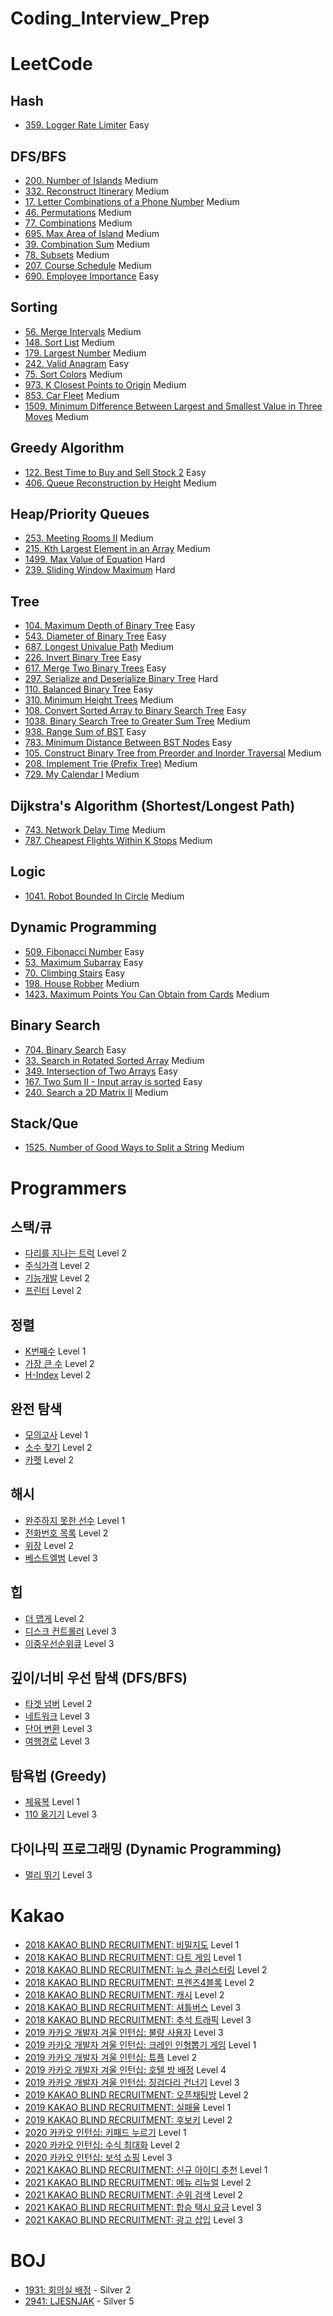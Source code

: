 # Coding_Interview_Prep

# LeetCode

## Hash

- [359. Logger Rate Limiter](./Leetcode/Leetcode_359.md) Easy

## DFS/BFS

- [200. Number of Islands](./Leetcode/Leetcode_200.md) Medium
- [332. Reconstruct Itinerary](./Leetcode/Leetcode_332.md) Medium
- [17. Letter Combinations of a Phone Number](./Leetcode/Leetcode_17.md) Medium
- [46. Permutations](./Leetcode/Leetcode_46.md) Medium
- [77. Combinations](./Leetcode/Leetcode_77.md) Medium
- [695. Max Area of Island](./Leetcode/Leetcode_695.md) Medium
- [39. Combination Sum](./Leetcode/Leetcode_39.md) Medium
- [78. Subsets](./Leetcode/Leetcode_78.md) Medium
- [207. Course Schedule](./Leetcode/Leetcode_207.md) Medium
- [690. Employee Importance](./Leetcode/Leetcode_690.md) Easy

## Sorting

- [56. Merge Intervals](./Leetcode/Leetcode_56.md) Medium
- [148. Sort List](./Leetcode/Leetcode_148.md) Medium
- [179. Largest Number](./Leetcode/Leetcode_179.md) Medium
- [242. Valid Anagram](./Leetcode/Leetcode_242.md) Easy
- [75. Sort Colors](./Leetcode/Leetcode_75.md) Medium
- [973. K Closest Points to Origin](./Leetcode/Leetcode_973.md) Medium
- [853. Car Fleet](./Leetcode/Leetcode_853.md) Medium
- [1509. Minimum Difference Between Largest and Smallest Value in Three Moves](./Leetcode/Leetcode_1509.md) Medium

## Greedy Algorithm

- [122. Best Time to Buy and Sell Stock 2](./Leetcode/Leetcode_122.md) Easy
- [406. Queue Reconstruction by Height](./Leetcode/Leetcode_406.md) Medium

## Heap/Priority Queues

- [253. Meeting Rooms II](./Leetcode/Leetcode_253.md) Medium
- [215. Kth Largest Element in an Array](./Leetcode/Leetcode_215.md) Medium
- [1499. Max Value of Equation](./Leetcode/Leetcode_1499.md) Hard
- [239. Sliding Window Maximum](./Leetcode/Leetcode_239.md) Hard

## Tree

- [104. Maximum Depth of Binary Tree](./Leetcode/Leetcode_104.md) Easy
- [543. Diameter of Binary Tree](./Leetcode/Leetcode_543.md) Easy
- [687. Longest Univalue Path](./Leetcode/Leetcode_687.md) Medium
- [226. Invert Binary Tree](./Leetcode/Leetcode_226.md) Easy
- [617. Merge Two Binary Trees](./Leetcode/Leetcode_617.md) Easy
- [297. Serialize and Deserialize Binary Tree](./Leetcode/Leetcode_297.md) Hard
- [110. Balanced Binary Tree](./Leetcode/Leetcode_110.md) Easy
- [310. Minimum Height Trees](./Leetcode/Leetcode_310.md) Medium
- [108. Convert Sorted Array to Binary Search Tree](./Leetcode/Leetcode_108.md) Easy
- [1038. Binary Search Tree to Greater Sum Tree](./Leetcode/Leetcode_1038.md) Medium
- [938. Range Sum of BST](./Leetcode/Leetcode_938.md) Easy
- [783. Minimum Distance Between BST Nodes](./Leetcode/Leetcode_783.md) Easy
- [105. Construct Binary Tree from Preorder and Inorder Traversal](./Leetcode/Leetcode_105.md) Medium
- [208. Implement Trie (Prefix Tree)](./Leetcode/Leetcode_208.md) Medium
- [729. My Calendar I](./Leetcode/Leetcode_729.md) Medium

## Dijkstra's Algorithm (Shortest/Longest Path)

- [743. Network Delay Time](./Leetcode/Leetcode_743.md) Medium
- [787. Cheapest Flights Within K Stops](./Leetcode/Leetcode_787.md) Medium

## Logic

- [1041. Robot Bounded In Circle](./Leetcode/Leetcode_1041.md) Medium

## Dynamic Programming

- [509. Fibonacci Number](./Leetcode/Leetcode_509.md) Easy
- [53. Maximum Subarray](./Leetcode/Leetcode_53.md) Easy
- [70. Climbing Stairs](./Leetcode/Leetcode_70.md) Easy
- [198. House Robber](./Leetcode/Leetcode_198.md) Medium
- [1423. Maximum Points You Can Obtain from Cards](./Leetcode/Leetcode_1423.md) Medium

## Binary Search

- [704. Binary Search](./Leetcode/Leetcode_704.md) Easy
- [33. Search in Rotated Sorted Array](./Leetcode/Leetcode_33.md) Medium
- [349. Intersection of Two Arrays](./Leetcode/Leetcode_349.md) Easy
- [167. Two Sum II - Input array is sorted](./Leetcode/Leetcode_167.md) Easy
- [240. Search a 2D Matrix II](./Leetcode/Leetcode_240.md) Medium

## Stack/Que

- [1525. Number of Good Ways to Split a String](./Leetcode/Leetcode_1525.md) Medium

# Programmers

## 스택/큐

- [다리를 지나는 트럭](./Programmers/Stack_Que_1.md) Level 2
- [주식가격](./Programmers/Stack_Que_2.md) Level 2
- [기능개발](./Programmers/Stack_Que_3.md) Level 2
- [프린터](./Programmers/Stack_Que_4.md) Level 2

## 정렬

- [K번째수](./Programmers/Sorting_1.md) Level 1
- [가장 큰 수](./Programmers/Sorting_1.md) Level 2
- [H-Index](./Programmers/Sorting_1.md) Level 2

## 완전 탐색

- [모의고사](./Programmers/Complete_Search_1.md) Level 1
- [소수 찾기](./Programmers/Complete_Search_2.md) Level 2
- [카펫](./Programmers/Complete_Search_3.md) Level 2

## 해시

- [완주하지 못한 선수](./Programmers/Hash_1.md) Level 1
- [전화번호 목록](./Programmers/Hash_2.md) Level 2
- [위장](./Programmers/Hash_3.md) Level 2
- [베스트엘범](./Programmers/Hash_4.md) Level 3

## 힙

- [더 맵게](./Programmers/Heap_1.md) Level 2
- [디스크 컨트롤러](./Programmers/Heap_2.md) Level 3
- [이중우선순위큐](./Programmers/Heap_3.md) Level 3

## 깊이/너비 우선 탐색 (DFS/BFS)

- [타겟 넘버](./Programmers/Search_1.md) Level 2
- [네트워크](./Programmers/Search_2.md) Level 3
- [단어 변환](./Programmers/Search_3.md) Level 3
- [여행경로](./Programmers/Search_4.md) Level 3

## 탐욕법 (Greedy)

- [체육복](./Programmers/Greedy_1.md) Level 1
- [110 옮기기](./Programmers/110옮기기.md) Level 3

## 다이나믹 프로그래밍 (Dynamic Programming)

- [멀리 뛰기](./Programmers/DP_1.md) Level 3

# Kakao

- [2018 KAKAO BLIND RECRUITMENT: 비밀지도](./Kakao/비밀지도.md) Level 1
- [2018 KAKAO BLIND RECRUITMENT: 다트 게임](./Kakao/다트게임.md) Level 1
- [2018 KAKAO BLIND RECRUITMENT: 뉴스 클러스터링](./Kakao/뉴스클러스터링.md) Level 2
- [2018 KAKAO BLIND RECRUITMENT: 프렌즈4블록](./Kakao/프렌즈4블록.md) Level 2
- [2018 KAKAO BLIND RECRUITMENT: 캐시](./Kakao/캐시.md) Level 2
- [2018 KAKAO BLIND RECRUITMENT: 셔틀버스](./Kakao/셔틀버스.md) Level 3
- [2018 KAKAO BLIND RECRUITMENT: 추석 트래픽](./Kakao/추석트래픽.md) Level 3
- [2019 카카오 개발자 겨울 인턴십: 불량 사용자](./Kakao/불량_사용자.md) Level 3
- [2019 카카오 개발자 겨울 인턴십: 크레인 인형뽑기 게임](./Kakao/크레인.md) Level 1
- [2019 카카오 개발자 겨울 인턴십: 튜플](./Kakao/튜플.md) Level 2
- [2019 카카오 개발자 겨울 인턴십: 호텔 방 배정](./Kakao/호텔_방_배정.md) Level 4
- [2019 카카오 개발자 겨울 인턴십: 징검다리 건너기](./Kakao/징검다리_건너기.md) Level 3
- [2019 KAKAO BLIND RECRUITMENT: 오픈채팅방](./Kakao/오픈채팅방.md) Level 2
- [2019 KAKAO BLIND RECRUITMENT: 실패율](./Kakao/실패율.md) Level 1
- [2019 KAKAO BLIND RECRUITMENT: 후보키](./Kakao/후보키.md) Level 2
- [2020 카카오 인턴십: 키패드 누르기](./Kakao/키패드누르기.md) Level 1
- [2020 카카오 인턴십: 수식 최대화](./Kakao/수식최대화.md) Level 2
- [2020 카카오 인턴십: 보석 쇼핑](./Kakao/보석쇼핑.md) Level 3
- [2021 KAKAO BLIND RECRUITMENT: 신규 아이디 추천](./Kakao/신규_아이디_추천.md) Level 1
- [2021 KAKAO BLIND RECRUITMENT: 메뉴 리뉴얼](./Kakao/메뉴_리뉴얼.md) Level 2
- [2021 KAKAO BLIND RECRUITMENT: 순위 검색](./Kakao/순위_검색.md) Level 2
- [2021 KAKAO BLIND RECRUITMENT: 합승 택시 요금](./Kakao/합승_택시_요금.md) Level 3
- [2021 KAKAO BLIND RECRUITMENT: 광고 삽입](./Kakao/광고_삽입.md) Level 3

# BOJ

- [1931: 회의실 배정](./BOJ/1931.md) - Silver 2
- [2941: LJESNJAK](./BOJ/2941.md) - Silver 5
